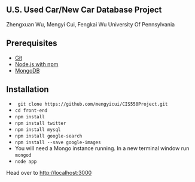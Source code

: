 ## U.S. Used Car/New Car Database Project

Zhengxuan Wu, Mengyi Cui, Fengkai Wu
University Of Pennsylvania

## Prerequisites 

* [Git](http://git-scm.com/)
* [Node.js with npm](https://nodejs.org/en/)
* [MongoDB](https://docs.mongodb.org/manual/installation/)

## Installation

* ` git clone https://github.com/mengyicui/CIS550Project.git`
* `cd front-end`
* `npm install`
* `npm install twitter`
* `npm install mysql`
* `npm install google-search`
* `npm install --save google-images`
* You will need a Mongo instance running. In a new terminal window run `mongod`
* `node app`

Head over to [http://localhost:3000](http://localhost:3000)
